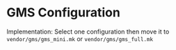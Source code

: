 # GMS Configuration

Implementation: Select one configuration then move it to ```vendor/gms/gms_mini.mk``` or ```vendor/gms/gms_full.mk```

